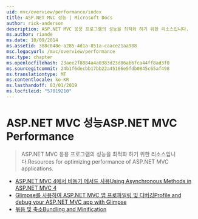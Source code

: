 ```yaml
---
uid: mvc/overview/performance/index
title: ASP.NET MVC 성능 | Microsoft Docs
author: rick-anderson
description: ASP.NET MVC 응용 프로그램의 성능을 최적화 하기 위한 리소스입니다.
ms.author: riande
ms.date: 10/09/2014
ms.assetid: 388c048e-a285-4d1a-851a-caace21aa988
msc.legacyurl: /mvc/overview/performance
msc.type: chapter
ms.openlocfilehash: 23aee2f8884a4a0383d23d86ab6fca44ff8ad3f0
ms.sourcegitcommit: 24b1f6decbb17bb22a45166e5fdb0845c65af498
ms.translationtype: MT
ms.contentlocale: ko-KR
ms.lasthandoff: 03/01/2019
ms.locfileid: "57019210"
---
```

<a name="aspnet-mvc-performance"></a><span data-ttu-id="b4978-103">ASP.NET MVC 성능</span><span class="sxs-lookup"><span data-stu-id="b4978-103">ASP.NET MVC Performance</span></span>
====================
> <span data-ttu-id="b4978-104">ASP.NET MVC 응용 프로그램의 성능을 최적화 하기 위한 리소스입니다.</span><span class="sxs-lookup"><span data-stu-id="b4978-104">Resources for optimizing performance of ASP.NET MVC applications.</span></span>


- [<span data-ttu-id="b4978-105">ASP.NET MVC 4에서 비동기 메서드 사용</span><span class="sxs-lookup"><span data-stu-id="b4978-105">Using Asynchronous Methods in ASP.NET MVC 4</span></span>](using-asynchronous-methods-in-aspnet-mvc-4.md)
- [<span data-ttu-id="b4978-106">Glimpse를 사용하여 ASP.NET MVC 앱 프로파일링 및 디버깅</span><span class="sxs-lookup"><span data-stu-id="b4978-106">Profile and debug your ASP.NET MVC app with Glimpse</span></span>](profile-and-debug-your-aspnet-mvc-app-with-glimpse.md)
- [<span data-ttu-id="b4978-107">묶음 및 축소</span><span class="sxs-lookup"><span data-stu-id="b4978-107">Bundling and Minification</span></span>](bundling-and-minification.md)
